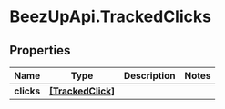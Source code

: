 # BeezUpApi.TrackedClicks

## Properties
Name | Type | Description | Notes
------------ | ------------- | ------------- | -------------
**clicks** | [**[TrackedClick]**](TrackedClick.md) |  | 


